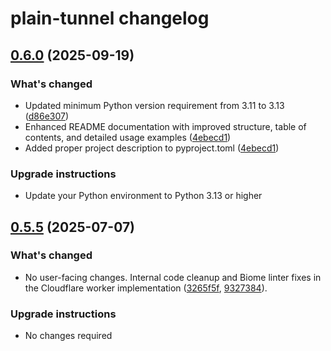 # plain-tunnel changelog

## [0.6.0](https://github.com/dropseed/plain/releases/plain-tunnel@0.6.0) (2025-09-19)

### What's changed

- Updated minimum Python version requirement from 3.11 to 3.13 ([d86e307](https://github.com/dropseed/plain/commit/d86e307efb))
- Enhanced README documentation with improved structure, table of contents, and detailed usage examples ([4ebecd1](https://github.com/dropseed/plain/commit/4ebecd1856))
- Added proper project description to pyproject.toml ([4ebecd1](https://github.com/dropseed/plain/commit/4ebecd1856))

### Upgrade instructions

- Update your Python environment to Python 3.13 or higher

## [0.5.5](https://github.com/dropseed/plain/releases/plain-tunnel@0.5.5) (2025-07-07)

### What's changed

- No user-facing changes. Internal code cleanup and Biome linter fixes in the Cloudflare worker implementation ([3265f5f](https://github.com/dropseed/plain/commit/3265f5f), [9327384](https://github.com/dropseed/plain/commit/9327384)).

### Upgrade instructions

- No changes required
